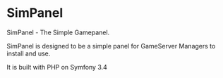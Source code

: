 SimPanel
=====

SimPanel - The Simple Gamepanel.

SimPanel is designed to be a simple panel for GameServer Managers to install and use.

It is built with PHP on Symfony 3.4